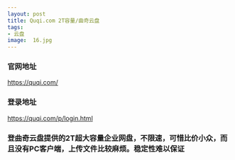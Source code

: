 ```yaml
---
layout: post
title: Quqi.com 2T容量/曲奇云盘
tags:
- 云盘
image:  16.jpg
---
```




### 官网地址<br>
https://quqi.com/

### 登录地址<br>
https://quqi.com/p/login.html

### 登曲奇云盘提供的2T超大容量企业网盘，不限速，可惜比价小众，而且没有PC客户端，上传文件比较麻烦。稳定性难以保证<br>